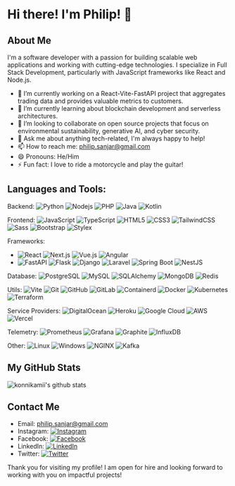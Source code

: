 # Hi there! I'm Philip! 👋 


## About Me 
I'm a software developer with a passion for building scalable web applications and working with cutting-edge technologies. I specialize in Full Stack Development, particularly with JavaScript frameworks like React and Node.js.

- 🔭 I’m currently working on a React-Vite-FastAPI project that aggregates trading data and provides valuable metrics to customers.
- 🌱 I’m currently learning about blockchain development and serverless architectures.
- 👯 I’m looking to collaborate on open source projects that focus on environmental sustainability, generative AI, and cyber security. 
- 💬 Ask me about anything tech-related, I'm always happy to help!
- 📫 How to reach me: [philip.sanjar@gmail.com](mailto:philip.sanjar@gmail.com)
- 😄 Pronouns: He/Him
- ⚡ Fun fact: I love to ride a motorcycle and play the guitar!


## Languages and Tools:
Backend: ![Python](https://img.shields.io/badge/-Python-black?style=flat-square&logo=python) ![Nodejs](https://img.shields.io/badge/-Nodejs-black?style=flat-square&logo=Node.js) ![PHP](https://img.shields.io/badge/-PHP-black?style=flat-square&logo=php) ![Java](https://img.shields.io/badge/-Java-black?style=flat-square&logo=CoffeeScript) ![Kotlin](https://img.shields.io/badge/-Kotlin-black?style=flat-square&logo=kotlin)

Frontend: ![JavaScript](https://img.shields.io/badge/-JavaScript-black?style=flat-square&logo=javascript) ![TypeScript](https://img.shields.io/badge/-TypeScript-black?style=flat-square&logo=typescript)
 ![HTML5](https://img.shields.io/badge/-HTML5-black?style=flat-square&logo=html5&logoColor=white&labelColor=5c5c5c) ![CSS3](https://img.shields.io/badge/-CSS3-black?style=flat-square&logo=css3) ![TailwindCSS](https://img.shields.io/badge/-TailwindCSS-black?style=flat-square&logo=tailwind-css) ![Sass](https://img.shields.io/badge/-Sass-black?style=flat-square&logo=sass) ![Bootstrap](https://img.shields.io/badge/-Bootstrap-black?style=flat-square&logo=bootstrap) ![Stylex](https://img.shields.io/badge/-Stylex-black?style=flat-square&logo=hyperx)

Frameworks:  
 - ![React](https://img.shields.io/badge/-React-black?style=flat-square&logo=react) ![Next.js](https://img.shields.io/badge/-Next.js-black?style=flat-square&logo=next.js) ![Vue.js](https://img.shields.io/badge/-Vue.js-black?style=flat-square&logo=vue.js) ![Angular](https://img.shields.io/badge/-Angular-black?style=flat-square&logo=angular)
 - ![FastAPI](https://img.shields.io/badge/-FastAPI-black?style=flat-square&logo=fastapi) ![Flask](https://img.shields.io/badge/-Flask-black?style=flat-square&logo=flask) ![Django](https://img.shields.io/badge/-Django-black?style=flat-square&logo=django) ![Laravel](https://img.shields.io/badge/-Laravel-black?style=flat-square&logo=laravel) ![Spring Boot](https://img.shields.io/badge/-Spring%20Boot-black?style=flat-square&logo=spring-boot) ![NestJS](https://img.shields.io/badge/-NestJS-black?style=flat-square&logo=nestjs)

Database: ![PostgreSQL](https://img.shields.io/badge/-PostgreSQL-black?style=flat-square&logo=postgresql) ![MySQL](https://img.shields.io/badge/-MySQL-black?style=flat-square&logo=mysql) ![SQLAlchemy](https://img.shields.io/badge/-SQLAlchemy-black?style=flat-square&logo=sqlalchemy) ![MongoDB](https://img.shields.io/badge/-MongoDB-black?style=flat-square&logo=mongodb) ![Redis](https://img.shields.io/badge/-Redis-black?style=flat-square&logo=redis)
 
Utils: ![Vite](https://img.shields.io/badge/-Vite-black?style=flat-square&logo=vite) ![Git](https://img.shields.io/badge/-Git-black?style=flat-square&logo=git) ![GitHub](https://img.shields.io/badge/-GitHub-181717?style=flat-square&logo=github) ![GitLab](https://img.shields.io/badge/-GitLab-black?style=flat-square&logo=gitlab) ![Containerd](https://img.shields.io/badge/-Containerd-black?style=flat-square&logo=containerd) ![Docker](https://img.shields.io/badge/-Docker-black?style=flat-square&logo=docker) ![Kubernetes](https://img.shields.io/badge/-Kubernetes-black?style=flat-square&logo=kubernetes) ![Terraform](https://img.shields.io/badge/-Terraform-black?style=flat-square&logo=terraform)

Service Providers: ![DigitalOcean](https://img.shields.io/badge/-DigitalOcean-black?style=flat-square&logo=digitalocean) ![Heroku](https://img.shields.io/badge/-Heroku-black?style=flat-square&logo=heroku) ![Google Cloud](https://img.shields.io/badge/-Google%20Cloud-black?style=flat-square&logo=google-cloud) ![AWS](https://img.shields.io/badge/-AWS-black?style=flat-square&logo=amazon) ![Vercel](https://img.shields.io/badge/-Vercel-black?style=flat-square&logo=vercel)

Telemetry: ![Prometheus](https://img.shields.io/badge/-Prometheus-black?style=flat-square&logo=prometheus) ![Grafana](https://img.shields.io/badge/-Grafana-black?style=flat-square&logo=grafana) ![Graphite](https://img.shields.io/badge/-Graphite-black?style=flat-square&logo=graphite) ![InfluxDB](https://img.shields.io/badge/-InfluxDB-black?style=flat-square&logo=influxdb)

Other: ![Linux](https://img.shields.io/badge/-Linux-black?style=flat-square&logo=linux) ![Windows](https://img.shields.io/badge/-Windows-black?style=flat-square&logo=Awwwards) ![NGINX](https://img.shields.io/badge/-NGINX-black?style=flat-square&logo=nginx) ![Kafka](https://img.shields.io/badge/-Kafka-black?style=flat-square&logo=apache-kafka)


## My GitHub Stats
![konnikamii's github stats](https://github-readme-stats.vercel.app/api?username=konnikamii&show_icons=true&theme=blue-green)


## Contact Me

- Email: [philip.sanjar@gmail.com](mailto:philip.sanjar@gmail.com)
- Instagram: [![Instagram](https://img.shields.io/badge/Instagram-E4405F?style=flat-square&logo=instagram&logoColor=white)](https://instagram.com/philipsanjar)
- Facebook: [![Facebook](https://img.shields.io/badge/Facebook-1877F2?style=flat-square&logo=facebook&logoColor=white)](https://facebook.com/filipsanjar)
- LinkedIn: [![LinkedIn](https://img.shields.io/badge/LinkedIn-0077B5?style=flat-square&logo=linkedin&logoColor=white)](https://www.linkedin.com/in/philipsanjar)
- Twitter: [![Twitter](https://img.shields.io/badge/Twitter-1DA1F2?style=flat-square&logo=twitter&logoColor=white)](https://twitter.com/PhilipSanjar)

Thank you for visiting my profile!
I am open for hire and looking forward to working with you on impactful projects!
